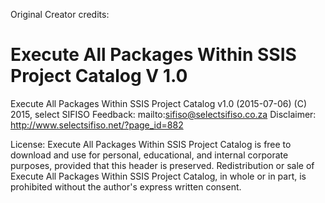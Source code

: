 



Original Creator credits:
# Execute All Packages Within SSIS Project Catalog V 1.0

Execute All Packages Within SSIS Project Catalog v1.0 (2015-07-06) (C) 2015, select SIFISO
Feedback: mailto:sifiso@selectsifiso.co.za
Disclaimer: http://www.selectsifiso.net/?page_id=882

License:  Execute All Packages Within SSIS Project Catalog is free to download and use for personal, 
	        educational, and internal corporate purposes, provided that this header is preserved. 
	        Redistribution or sale of Execute All Packages Within SSIS Project Catalog, in whole or 
	        in part, is prohibited without the author's express written consent.
